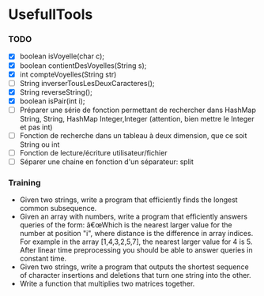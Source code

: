 # UsefullTools


### TODO 
- [x] boolean isVoyelle(char c);
- [x] boolean contientDesVoyelles(String s);
- [x] int compteVoyelles(String str)
- [ ] String inverserTousLesDeuxCaracteres();
- [x] String reverseString();
- [x] boolean isPair(int i);
- [ ] Préparer une série de fonction permettant de rechercher dans HashMap String, String, HashMap Integer,Integer (attention, bien mettre le Integer et pas int)
- [ ] Fonction de recherche dans un tableau à deux dimension, que ce soit String ou int
- [ ] Fonction de lecture/écriture utilisateur/fichier
- [ ] Séparer une chaine en fonction d'un séparateur: split

### Training
- Given two strings, write a program that efficiently finds the longest common subsequence.
- Given an array with numbers, write a program that efficiently answers queries of the form: â€œWhich is the nearest larger value for the number at position "i", where distance is the difference in array indices. For example in the array [1,4,3,2,5,7], the nearest larger value for 4 is 5. After linear time preprocessing you should be able to answer queries in constant time.
- Given two strings, write a program that outputs the shortest sequence of character insertions and deletions that turn one string into the other.
- Write a function that multiplies two matrices together.
